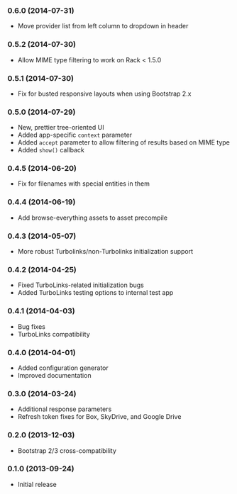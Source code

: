 ### 0.6.0 (2014-07-31)
- Move provider list from left column to dropdown in header

### 0.5.2 (2014-07-30)
- Allow MIME type filtering to work on Rack < 1.5.0

### 0.5.1 (2014-07-30)
- Fix for busted responsive layouts when using Bootstrap 2.x

### 0.5.0 (2014-07-29)
- New, prettier tree-oriented UI
- Added app-specific `context` parameter
- Added `accept` parameter to allow filtering of results based on MIME type
- Added `show()` callback

### 0.4.5 (2014-06-20)
- Fix for filenames with special entities in them

### 0.4.4 (2014-06-19)
- Add browse-everything assets to asset precompile

### 0.4.3 (2014-05-07)
- More robust Turbolinks/non-Turbolinks initialization support

### 0.4.2 (2014-04-25)
- Fixed TurboLinks-related initialization bugs
- Added TurboLinks testing options to internal test app

### 0.4.1 (2014-04-03)
- Bug fixes
- TurboLinks compatibility

### 0.4.0 (2014-04-01)
- Added configuration generator
- Improved documentation

### 0.3.0 (2014-03-24)
- Additional response parameters
- Refresh token fixes for Box, SkyDrive, and Google Drive

### 0.2.0 (2013-12-03)
- Bootstrap 2/3 cross-compatibility

### 0.1.0 (2013-09-24)
- Initial release
